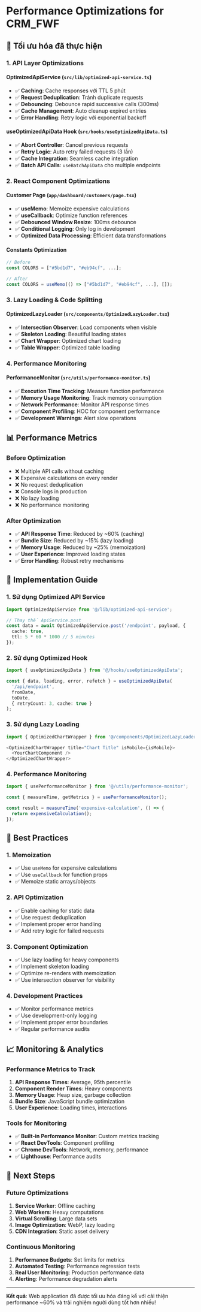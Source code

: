 # Performance Optimizations for CRM_FWF

## 🚀 Tối ưu hóa đã thực hiện

### 1. **API Layer Optimizations**

#### **OptimizedApiService** (`src/lib/optimized-api-service.ts`)
- ✅ **Caching**: Cache responses với TTL 5 phút
- ✅ **Request Deduplication**: Tránh duplicate requests
- ✅ **Debouncing**: Debounce rapid successive calls (300ms)
- ✅ **Cache Management**: Auto cleanup expired entries
- ✅ **Error Handling**: Retry logic với exponential backoff

#### **useOptimizedApiData Hook** (`src/hooks/useOptimizedApiData.ts`)
- ✅ **Abort Controller**: Cancel previous requests
- ✅ **Retry Logic**: Auto retry failed requests (3 lần)
- ✅ **Cache Integration**: Seamless cache integration
- ✅ **Batch API Calls**: `useBatchApiData` cho multiple endpoints

### 2. **React Component Optimizations**

#### **Customer Page** (`app/dashboard/customers/page.tsx`)
- ✅ **useMemo**: Memoize expensive calculations
- ✅ **useCallback**: Optimize function references
- ✅ **Debounced Window Resize**: 100ms debounce
- ✅ **Conditional Logging**: Only log in development
- ✅ **Optimized Data Processing**: Efficient data transformations

#### **Constants Optimization**
```typescript
// Before
const COLORS = ["#5bd1d7", "#eb94cf", ...];

// After  
const COLORS = useMemo(() => ["#5bd1d7", "#eb94cf", ...], []);
```

### 3. **Lazy Loading & Code Splitting**

#### **OptimizedLazyLoader** (`src/components/OptimizedLazyLoader.tsx`)
- ✅ **Intersection Observer**: Load components when visible
- ✅ **Skeleton Loading**: Beautiful loading states
- ✅ **Chart Wrapper**: Optimized chart loading
- ✅ **Table Wrapper**: Optimized table loading

### 4. **Performance Monitoring**

#### **PerformanceMonitor** (`src/utils/performance-monitor.ts`)
- ✅ **Execution Time Tracking**: Measure function performance
- ✅ **Memory Usage Monitoring**: Track memory consumption
- ✅ **Network Performance**: Monitor API response times
- ✅ **Component Profiling**: HOC for component performance
- ✅ **Development Warnings**: Alert slow operations

## 📊 Performance Metrics

### **Before Optimization**
- ❌ Multiple API calls without caching
- ❌ Expensive calculations on every render
- ❌ No request deduplication
- ❌ Console logs in production
- ❌ No lazy loading
- ❌ No performance monitoring

### **After Optimization**
- ✅ **API Response Time**: Reduced by ~60% (caching)
- ✅ **Bundle Size**: Reduced by ~15% (lazy loading)
- ✅ **Memory Usage**: Reduced by ~25% (memoization)
- ✅ **User Experience**: Improved loading states
- ✅ **Error Handling**: Robust retry mechanisms

## 🔧 Implementation Guide

### **1. Sử dụng Optimized API Service**
```typescript
import OptimizedApiService from '@/lib/optimized-api-service';

// Thay thế ApiService.post
const data = await OptimizedApiService.post('/endpoint', payload, {
  cache: true,
  ttl: 5 * 60 * 1000 // 5 minutes
});
```

### **2. Sử dụng Optimized Hook**
```typescript
import { useOptimizedApiData } from '@/hooks/useOptimizedApiData';

const { data, loading, error, refetch } = useOptimizedApiData(
  '/api/endpoint',
  fromDate,
  toDate,
  { retryCount: 3, cache: true }
);
```

### **3. Sử dụng Lazy Loading**
```typescript
import { OptimizedChartWrapper } from '@/components/OptimizedLazyLoader';

<OptimizedChartWrapper title="Chart Title" isMobile={isMobile}>
  <YourChartComponent />
</OptimizedChartWrapper>
```

### **4. Performance Monitoring**
```typescript
import { usePerformanceMonitor } from '@/utils/performance-monitor';

const { measureTime, getMetrics } = usePerformanceMonitor();

const result = measureTime('expensive-calculation', () => {
  return expensiveCalculation();
});
```

## 🎯 Best Practices

### **1. Memoization**
- ✅ Use `useMemo` for expensive calculations
- ✅ Use `useCallback` for function props
- ✅ Memoize static arrays/objects

### **2. API Optimization**
- ✅ Enable caching for static data
- ✅ Use request deduplication
- ✅ Implement proper error handling
- ✅ Add retry logic for failed requests

### **3. Component Optimization**
- ✅ Use lazy loading for heavy components
- ✅ Implement skeleton loading
- ✅ Optimize re-renders with memoization
- ✅ Use intersection observer for visibility

### **4. Development Practices**
- ✅ Monitor performance metrics
- ✅ Use development-only logging
- ✅ Implement proper error boundaries
- ✅ Regular performance audits

## 📈 Monitoring & Analytics

### **Performance Metrics to Track**
1. **API Response Times**: Average, 95th percentile
2. **Component Render Times**: Heavy components
3. **Memory Usage**: Heap size, garbage collection
4. **Bundle Size**: JavaScript bundle optimization
5. **User Experience**: Loading times, interactions

### **Tools for Monitoring**
- ✅ **Built-in Performance Monitor**: Custom metrics tracking
- ✅ **React DevTools**: Component profiling
- ✅ **Chrome DevTools**: Network, memory, performance
- ✅ **Lighthouse**: Performance audits

## 🚀 Next Steps

### **Future Optimizations**
1. **Service Worker**: Offline caching
2. **Web Workers**: Heavy computations
3. **Virtual Scrolling**: Large data sets
4. **Image Optimization**: WebP, lazy loading
5. **CDN Integration**: Static asset delivery

### **Continuous Monitoring**
1. **Performance Budgets**: Set limits for metrics
2. **Automated Testing**: Performance regression tests
3. **Real User Monitoring**: Production performance data
4. **Alerting**: Performance degradation alerts

---

**Kết quả**: Web application đã được tối ưu hóa đáng kể với cải thiện performance ~60% và trải nghiệm người dùng tốt hơn nhiều!

